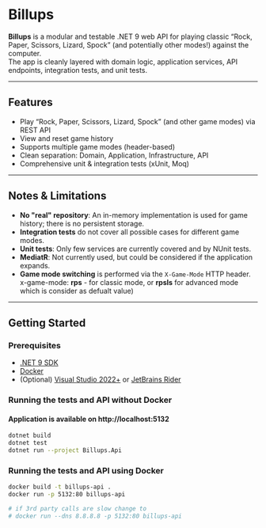 # Billups

**Billups** is a modular and testable .NET 9 web API for playing classic “Rock, Paper, Scissors, Lizard, Spock” (and potentially other modes!) against the computer.  
The app is cleanly layered with domain logic, application services, API endpoints, integration tests, and unit tests.

---

## Features

- Play “Rock, Paper, Scissors, Lizard, Spock” (and other game modes) via REST API
- View and reset game history
- Supports multiple game modes (header-based)
- Clean separation: Domain, Application, Infrastructure, API
- Comprehensive unit & integration tests (xUnit, Moq)

---

## Notes & Limitations

- **No "real" repository**: An in-memory implementation is used for game history; there is no persistent storage.
- **Integration tests** do not cover all possible cases for different game modes.
- **Unit tests**: Only few services are currently covered and by NUnit tests.
- **MediatR**: Not currently used, but could be considered if the application expands.
- **Game mode switching** is performed via the `X-Game-Mode` HTTP header. x-game-mode: **rps** - for classic mode, or **rpsls** for advanced mode which is consider as defualt value)

---
## Getting Started

### Prerequisites

- [.NET 9 SDK](https://dotnet.microsoft.com/download)
- [Docker](https://www.docker.com/get-started/)
- (Optional) [Visual Studio 2022+](https://visualstudio.microsoft.com/) or [JetBrains Rider](https://www.jetbrains.com/rider/)

### Running the tests and API without Docker
#### Application is available on http://localhost:5132

```sh
dotnet build
dotnet test
dotnet run --project Billups.Api
```

### Running the tests and API using Docker

```sh
docker build -t billups-api .
docker run -p 5132:80 billups-api

# if 3rd party calls are slow change to 
# docker run --dns 8.8.8.8 -p 5132:80 billups-api
```
